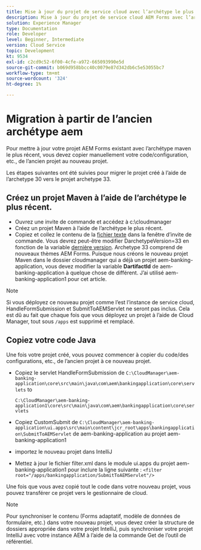 ```yaml
---
title: Mise à jour du projet de service cloud avec l’archétype le plus récent
description: Mise à jour du projet de service cloud AEM Forms avec l’archétype le plus récent
solution: Experience Manager
type: Documentation
role: Developer
level: Beginner, Intermediate
version: Cloud Service
topic: Development
kt: 9534
exl-id: c2cd9c52-6f00-4cfe-a972-665093990e5d
source-git-commit: b069d958bbcc40c0079e87d342db6c5e53055bc7
workflow-type: tm+mt
source-wordcount: '324'
ht-degree: 1%

---
```


# Migration à partir de l’ancien archétype aem

Pour mettre à jour votre projet AEM Forms existant avec l’archétype maven le plus récent, vous devez copier manuellement votre code/configuration, etc., de l’ancien projet au nouveau projet.

Les étapes suivantes ont été suivies pour migrer le projet créé à l’aide de l’archetype 30 vers le projet archetype 33.

## Créez un projet Maven à l’aide de l’archétype le plus récent.

* Ouvrez une invite de commande et accédez à c:\cloudmanager
* Créez un projet Maven à l’aide de l’archétype le plus récent.
* Copiez et collez le contenu de la [fichier texte](assets/creating-maven-project.txt) dans la fenêtre d’invite de commande. Vous devrez peut-être modifier DarchetypeVersion=33 en fonction de la variable [dernière version](https://github.com/adobe/aem-project-archetype/releases). Archetype 33 comprend de nouveaux thèmes AEM Forms.
Puisque nous créons le nouveau projet Maven dans le dossier cloudmanager qui a déjà un projet aem-banking-application, vous devez modifier la variable **DartifactId** de aem-banking-application à quelque chose de différent. J’ai utilisé aem-banking-application1 pour cet article.

>[!NOTE]
>
>Si vous déployez ce nouveau projet comme l’est l’instance de service cloud, HandleFormSubmission et SubmitToAEMServlet ne seront pas inclus. Cela est dû au fait que chaque fois que vous déployez un projet à l’aide de Cloud Manager, tout sous `/apps` est supprimé et remplacé.

## Copiez votre code Java

Une fois votre projet créé, vous pouvez commencer à copier du code/des configurations, etc., de l’ancien projet à ce nouveau projet.

* Copiez le servlet HandleFormSubmission de ```C:\CloudManager\aem-banking-application\core\src\main\java\com\aem\bankingapplication\core\servlets```
to

   ```C:\CloudManager\aem-banking-application1\core\src\main\java\com\aem\bankingapplication\core\servlets```

* Copiez CustomSubmit de
   ```C:\CloudManager\aem-banking-application\ui.apps\src\main\content\jcr_root\apps\bankingapplication\SubmitToAEMServlet``` de aem-banking-application au projet aem-banking-application1

* importez le nouveau projet dans IntelliJ

* Mettez à jour le fichier filter.xml dans le module ui.apps du projet aem-banking-application1 pour inclure la ligne suivante :
   ```<filter root="/apps/bankingapplication/SubmitToAEMServlet"/>```

Une fois que vous avez copié tout le code dans votre nouveau projet, vous pouvez transférer ce projet vers le gestionnaire de cloud.

>[!NOTE]
>
>Pour synchroniser le contenu (Forms adaptatif, modèle de données de formulaire, etc.) dans votre nouveau projet, vous devez créer la structure de dossiers appropriée dans votre projet IntelliJ, puis synchroniser votre projet IntelliJ avec votre instance AEM à l’aide de la commande Get de l’outil de référentiel.
